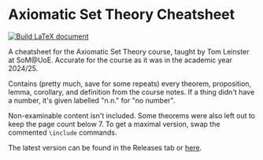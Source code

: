 # Axiomatic Set Theory Cheatsheet

[![Build LaTeX document](https://github.com/christopherwilson/cat-cheatsheet/actions/workflows/blank.yml/badge.svg)](https://github.com/christopherwilson/cat-cheatsheet/actions/workflows/blank.yml)

A cheatsheet for the Axiomatic Set Theory course, taught by Tom Leinster at SoM@UoE. Accurate for the course as it was in the academic year 2024/25.

Contains (pretty much, save for some repeats) every theorem, proposition, lemma, corollary, and definition from the course notes. If a thing didn't have a number, it's given labelled "n.n." for "no number".

Non-examinable content isn't included. Some theorems were also left out to keep the page count below 7. To get a maximal version, swap the commented `\include` commands.

The latest version can be found in the Releases tab or [here](https://github.com/ettolrach/ast-cheatsheet/releases/download/latest/main.pdf).
